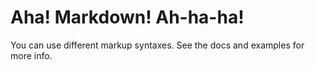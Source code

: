 # Aha! Markdown! Ah-ha-ha!

You can use different markup syntaxes.
See the docs and examples for more info.
